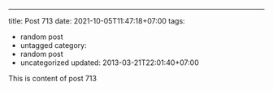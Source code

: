 ---
title: Post 713
date: 2021-10-05T11:47:18+07:00
tags:
  - random post
  - untagged
category:
  - random post
  - uncategorized
updated: 2013-03-21T22:01:40+07:00

This is content of post 713